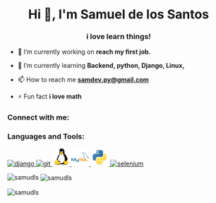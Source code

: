 <h1 align="center">Hi 👋, I'm Samuel de los Santos</h1>
<h3 align="center">i love learn things!</h3>

- 🔭 I’m currently working on **reach my first job.**

- 🌱 I’m currently learning **Backend, python, Django, Linux,**

- 📫 How to reach me **samdev.py@gmail.com**

- ⚡ Fun fact **i love math**

<h3 align="left">Connect with me:</h3>
<p align="left">
</p>

<h3 align="left">Languages and Tools:</h3>
<p align="left"> <a href="https://www.djangoproject.com/" target="_blank" rel="noreferrer"> <img src="https://cdn.worldvectorlogo.com/logos/django.svg" alt="django" width="40" height="40"/> </a> <a href="https://git-scm.com/" target="_blank" rel="noreferrer"> <img src="https://www.vectorlogo.zone/logos/git-scm/git-scm-icon.svg" alt="git" width="40" height="40"/> </a> <a href="https://www.linux.org/" target="_blank" rel="noreferrer"> <img src="https://raw.githubusercontent.com/devicons/devicon/master/icons/linux/linux-original.svg" alt="linux" width="40" height="40"/> </a> <a href="https://www.mysql.com/" target="_blank" rel="noreferrer"> <img src="https://raw.githubusercontent.com/devicons/devicon/master/icons/mysql/mysql-original-wordmark.svg" alt="mysql" width="40" height="40"/> </a> <a href="https://www.python.org" target="_blank" rel="noreferrer"> <img src="https://raw.githubusercontent.com/devicons/devicon/master/icons/python/python-original.svg" alt="python" width="40" height="40"/> </a> <a href="https://www.selenium.dev" target="_blank" rel="noreferrer"> <img src="https://raw.githubusercontent.com/detain/svg-logos/780f25886640cef088af994181646db2f6b1a3f8/svg/selenium-logo.svg" alt="selenium" width="40" height="40"/> </a> </p>

<p><img align="left" src="https://github-readme-stats.vercel.app/api/top-langs?username=samudls&show_icons=true&locale=en&layout=compact" alt="samudls" /></p>

<p>&nbsp;<img align="center" src="https://github-readme-stats.vercel.app/api?username=samudls&show_icons=true&locale=en" alt="samudls" /></p>

<p><img align="center" src="https://github-readme-streak-stats.herokuapp.com/?user=samudls&" alt="samudls" /></p>
